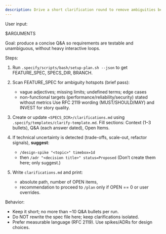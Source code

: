 ```yaml
---
description: Drive a short clarification round to remove ambiguities before /plan.
---
```


User input:

$ARGUMENTS

Goal: produce a concise Q&A so requirements are testable and unambiguous, without heavy interactive loops.

Steps:

1) Run `.specify/scripts/bash/setup-plan.sh --json` to get FEATURE_SPEC, SPECS_DIR, BRANCH.

2) Scan FEATURE_SPEC for ambiguity hotspots (brief pass):
   - vague adjectives; missing limits; undefined terms; edge cases
   - non-functional targets (performance/reliability/security) stated without metrics
   Use RFC 2119 wording (MUST/SHOULD/MAY) and INVEST for story quality.

3) Create or update `<SPECS_DIR>/clarifications.md` using `.specify/templates/clarify-template.md`.
   Fill sections: Context (1–3 bullets), Q&A (each answer dated), Open Items.

4) If technical uncertainty is detected (trade-offs, scale-out, refactor signals), **suggest**:
   - `/design-spike "<topic>" timebox=1d`
   - then `/adr "<decision title>" status=Proposed`
   (Don’t create them here; only suggest.)

5) Write `clarifications.md` and print:
   - absolute path, number of OPEN items,
   - recommendation to proceed to `/plan` only if OPEN == 0 or user overrides.

Behavior:
- Keep it short; no more than ~10 Q&A bullets per run.
- Do NOT rewrite the spec file here; keep clarifications isolated.
- Prefer measurable language (RFC 2119). Use spikes/ADRs for design choices.
